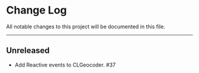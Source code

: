 # Change Log
All notable changes to this project will be documented in this file.

---

## Unreleased

* Add Reactive events to CLGeocoder. #37
